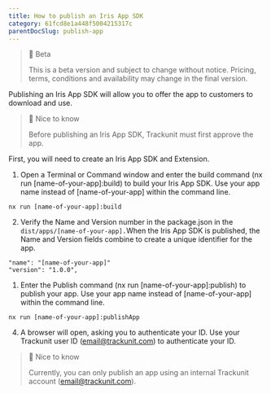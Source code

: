 ```yaml
---
title: How to publish an Iris App SDK
category: 61fcd8e1a448f5004215317c
parentDocSlug: publish-app
---
```


> 🚧 Beta
> 
> This is a beta version and subject to change without notice. Pricing, terms, conditions and availability may change in the final version.

Publishing an Iris App SDK will allow you to offer the app to customers to download and use. 

> 📘 Nice to know
> 
> Before publishing an Iris App SDK, Trackunit must first approve the app.

First, you will need to create an Iris App SDK and Extension.

1. Open a Terminal or Command window and enter the build command (nx run [name-of-your-app]:build) to build your Iris App SDK. Use your app name instead of [name-of-your-app] within the command line.

```
nx run [name-of-your-app]:build
```



2. Verify the Name and Version number in the package.json in the `dist/apps/[name-of-your-app].`When the Iris App SDK is published, the Name and Version fields combine to create a unique identifier for the app.

```
"name": "[name-of-your-app]"
"version": "1.0.0",
```



1. Enter the Publish command (nx run [name-of-your-app]:publish) to publish your app. Use your app name instead of [name-of-your-app] within the command line.

```
nx run [name-of-your-app]:publishApp
```



4. A browser will open, asking you to authenticate your ID. Use your Trackunit user ID (email@trackunit.com) to authenticate your ID.

> 📘 Nice to know
> 
> Currently, you can only publish an app using an internal Trackunit account (email@trackunit.com).
